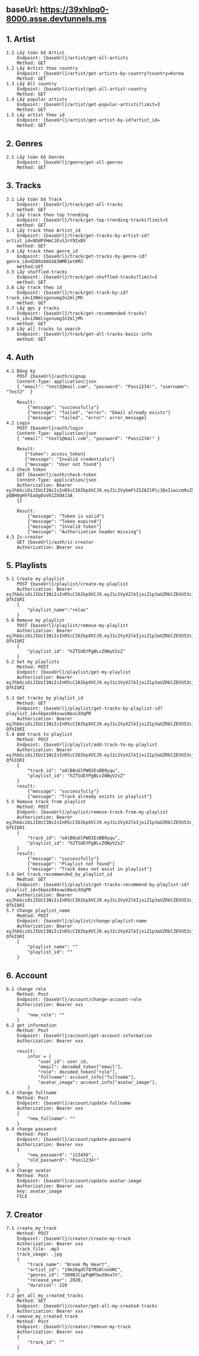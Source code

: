 ## baseUrl: https://39xhlpq0-8000.asse.devtunnels.ms

## 1. Artist
    1.1 Lấy toàn bộ Artist
        Endpoint: {baseUrl}/artist/get-all-artists
        Method: GET
    1.2 Lấy Artist theo country
        Endpoint: {baseUrl}/artist/get-artists-by-country?country=Korea
        Method: GET
    1.3 Lấy All country
        Endpoint: {baseUrl}/artist/get-all-artist-country
        Method: GET
    1.4 Lấy popular artists
        Endpoint: {baseUrl}/artist/get-popular-artists?limit=3
        Method: GET
    1.5 Lấy artist theo id
        Endpoint: {baseUrl}/artist/get-artist-by-id?artist_id=
        Method: GET
## 2. Genres
    2.1 Lấy toàn bộ Genres
        Endpoint: {baseUrl}/genre/get-all-genres
        Method: GET
## 3. Tracks
    3.1 Lấy toàn bộ Track
        Endpoint: {baseUrl}/track/get-all-tracks
        method: GET
    3.2 Lấy track theo top trending
        Endpoint: {baseUrl}/track/get-top-trending-tracks?limit=5
        method: GET
    3.3 Lấy track theo Artist_id
        Endpoint: {baseUrl}/track/get-tracks-by-artist-id?artist_id=9DdPVHmCJEvSJrY9IxBV
        method: GET
    3.4 Lấy track theo genre_id
        Endpoint: {baseUrl}/track/get-tracks-by-genre-id?genre_id=H2B9zb6US83WMK1etKMJ
        method:GET
    3.5 Lấy shuffled-tracks
        Endpoint: {baseUrl}/track/get-shuffled-tracks?limit=5
        method: GET
    3.6 Lấy track theo id
        Endpoint: {baseUrl}/track/get-track-by-id?track_id=13Nmlsgxnumg3n2mljMh
        method: GET
    3.7 Lấy gợi ý tracks
        Endpoint: {baseUrl}/track/get-recommended-tracks?track_id=13Nmlsgxnumg3n2mljMh
        method: GET
    3.8 Lấy all tracks to search
        Endpoint: {baseUrl}/track/get-all-tracks-basic-info
        method: GET
## 4. Auth
    4.1 Đăng ký
        POST {baseUrl}/auth/signup 
        Content-Type: application/json
        { "email": "test2@mail.com", "password": "Pass1234!", "username": "Test2"  }

        Result:
            {"message": "successfully"}
            {"message": "failed", "error": "Email already exists"}
            {"message": "failed", "error": error_message}
    4.2 Login
        POST {baseUrl}/auth/login 
        Content-Type: application/json
        { "email": "test1@mail.com", "password": "Pass1234!" }

        Result:
           {"token": access_token}
           {"message": "Invalid credentials"}
           {"message": "User not found"}
    4.3 Check token
        GET {baseUrl}/auth/check-token 
        Content-Type: application/json 
        Authorization: Bearer eyJhbGciOiJIUzI1NiIsInR5cCI6IkpXVCJ9.eyJ1c2VybmFtZSI6IlRlc3QxIiwicm9sZSI6InVzZXIiLCJleHAiOjE3MTY3Nzg4NjV9.uk1AVWB1En5e5X267-pQBH0gHYFEaOgOvV81ZUQ413A
        {}

        Result:
            {"message": "Token is valid"}
            {"message": "Token expired"}
            {"message": "Invalid token"}
            {"message": "Authorization header missing"}
    4.5 Is-creator
        GET {baseUrl}/auth/is-creator
        Authorization: Bearer xxx
## 5. Playlists
    5.1 Create my playlist
        POST {baseUrl}/playlist/create-my-playlist
        Authorization: Bearer eyJhbGciOiJIUzI1NiIsInR5cCI6IkpXVCJ9.eyJ1c2VyX2lkIjoiZ1p3aUZRblZEVU53cjZmakxoUnV0ekZwSDc3MyIsInVzZXJuYW1lIjoiTGluaGxpbmgiLCJyb2xlIjoidXNlciIsImV4cCI6MTcxNjgxMjcyOX0.3HOlu6uAVe1YkeNoua1wQ2zfX0Isz3LM3Fz-QfkIbRI
        {
            "playlist_name":"relax" 
        }
    5.6 Remove my playlist
        POST {baseUrl}/playlist/remove-my-playlist
        Authorization: Bearer eyJhbGciOiJIUzI1NiIsInR5cCI6IkpXVCJ9.eyJ1c2VyX2lkIjoiZ1p3aUZRblZEVU53cjZmakxoUnV0ekZwSDc3MyIsInVzZXJuYW1lIjoiTGluaGxpbmgiLCJyb2xlIjoidXNlciIsImV4cCI6MTcxNjgxMjcyOX0.3HOlu6uAVe1YkeNoua1wQ2zfX0Isz3LM3Fz-QfkIbRI
        {
            "playlist_id": "hZTSUEYPgBLvZOWyV2sZ"
        }
    5.2 Get my playlists
        Method: POST 
        Endpoit: {baseUrl}/playlist/get-my-playlist
        Authorization: Bearer eyJhbGciOiJIUzI1NiIsInR5cCI6IkpXVCJ9.eyJ1c2VyX2lkIjoiZ1p3aUZRblZEVU53cjZmakxoUnV0ekZwSDc3MyIsInVzZXJuYW1lIjoiTGluaGxpbmgiLCJyb2xlIjoidXNlciIsImV4cCI6MTcxNjgxMjcyOX0.3HOlu6uAVe1YkeNoua1wQ2zfX0Isz3LM3Fz-QfkIbRI

    5.3 Get tracks by playlist_id
        Method: GET
        Endpoint: {baseUrl}/playlist/get-tracks-by-playlist-id?playlist_id=Skpez84xuwiWavLXXqPR
        Authorization: Bearer eyJhbGciOiJIUzI1NiIsInR5cCI6IkpXVCJ9.eyJ1c2VyX2lkIjoiZ1p3aUZRblZEVU53cjZmakxoUnV0ekZwSDc3MyIsInVzZXJuYW1lIjoiTGluaGxpbmgiLCJyb2xlIjoidXNlciIsImV4cCI6MTcxNjgxMjcyOX0.3HOlu6uAVe1YkeNoua1wQ2zfX0Isz3LM3Fz-QfkIbRI
    5.4 Add track to playlist
        Method: POST
        Endpoint: {baseUrl}/playlist/add-track-to-my-playlist
        Authorization: Bearer eyJhbGciOiJIUzI1NiIsInR5cCI6IkpXVCJ9.eyJ1c2VyX2lkIjoiZ1p3aUZRblZEVU53cjZmakxoUnV0ekZwSDc3MyIsInVzZXJuYW1lIjoiTGluaGxpbmgiLCJyb2xlIjoidXNlciIsImV4cCI6MTcxNjgxMjcyOX0.3HOlu6uAVe1YkeNoua1wQ2zfX0Isz3LM3Fz-QfkIbRI
        {
            "track_id": "oAlB0uGlPWO3EsBB9yqu",
            "playlist_id": "hZTSUEYPgBLvZOWyV2sZ"
        }
        result:
            {"message": "successfully"}
            {"message": "Track already exists in playlist"}
    5.5 Remove track from playlist
        Method: POST
        Endpont: {baseUrl}/playlist/remove-track-from-my-playlist
        Authorization: Bearer eyJhbGciOiJIUzI1NiIsInR5cCI6IkpXVCJ9.eyJ1c2VyX2lkIjoiZ1p3aUZRblZEVU53cjZmakxoUnV0ekZwSDc3MyIsInVzZXJuYW1lIjoiTGluaGxpbmgiLCJyb2xlIjoidXNlciIsImV4cCI6MTcxNjgxMjcyOX0.3HOlu6uAVe1YkeNoua1wQ2zfX0Isz3LM3Fz-QfkIbRI
        {
            "track_id": "oAlB0uGlPWO3EsBB9yqu",
            "playlist_id": "hZTSUEYPgBLvZOWyV2sZ"
        }
        result:
            {"message": "successfully"}
            {"message": "Playlist not found"}
            {"message": "Track does not exist in playlist"}
    5.6 Get track_recommended_by_playlist_id
        Medtod: GET
        Endpoint: {baseUrl}/playlist/get-tracks-recommend-by-playlist-id?playlist_id=Skpez84xuwiWavLXXqPR
        Authorization: Bearer eyJhbGciOiJIUzI1NiIsInR5cCI6IkpXVCJ9.eyJ1c2VyX2lkIjoiZ1p3aUZRblZEVU53cjZmakxoUnV0ekZwSDc3MyIsInVzZXJuYW1lIjoiTGluaGxpbmgiLCJyb2xlIjoidXNlciIsImV4cCI6MTcxNjgxMjcyOX0.3HOlu6uAVe1YkeNoua1wQ2zfX0Isz3LM3Fz-QfkIbRI
    5.7 Change playlist_name
        Medtod: POST
        Endpoint: {baseUrl}/playlist/change-playlist-name
        Authorization: Bearer eyJhbGciOiJIUzI1NiIsInR5cCI6IkpXVCJ9.eyJ1c2VyX2lkIjoiZ1p3aUZRblZEVU53cjZmakxoUnV0ekZwSDc3MyIsInVzZXJuYW1lIjoiTGluaGxpbmgiLCJyb2xlIjoidXNlciIsImV4cCI6MTcxNjgxMjcyOX0.3HOlu6uAVe1YkeNoua1wQ2zfX0Isz3LM3Fz-QfkIbRI
        {
            "playlist_name": ""
            "playlist_id": ""
        }
## 6. Account
    6.1 change role
        Method: Post
        Endpoint: {baseUrl}/account/change-account-role
        Authorization: Bearer xxx
        {
            "new_role": ""
        }
    6.2 get information
        Method: Post
        Endpoint: {baseUrl}/account/get-account-information
        Authorization: Bearer xxx
        
        result:
            infor = {
                "user_id": user_id,
                "email": decoded_token["email"],
                "role": decoded_token["role"],
                "fullname": account_info["fullname"],
                "avatar_image": account_info["avatar_image"],
            }
    6.3 change fullname
        Method: Post
        Endpoint: {baseUrl}/account/update-fullname
        Authorization: Bearer xxx
        {
            "new_fullname": ""
        }
    6.4 change password
        Method: Post
        Endpoint: {baseUrl}/account/update-password
        Authorization: Bearer xxx
        {
            "new_password": "123456",
            "old_password": "Pass1234!"
        }
    6.4 Change avatar
        Method: Post
        Endpoint: {baseUrl}/account/update-avatar-image
        Authorization: Bearer xxx
        key: avatar_image
        FILE
## 7. Creator
    7.1 create_my_track
        Method: POST
        Endpoint: {baseUrl}/creator/create-my-track
        Authorization: Bearer xxx
        track_file: .mp3
        track_image: .jpg
        {
            "track_name": "Break My Heart",
            "artist_id": "19m26qd5787MiNlnxUHC",
            "genres_id": "509BJCipPqWFbw3Ooa7n",
            "release_year": 2020,
            "duration": 220
        }
    7.2 get_all_my_created_tracks
        Method: GET
        Endpoint: {baseUrl}/creator/get-all-my-created-tracks
        Authorization: Bearer xxx
    7.3 remove_my_created_track
        Method: Post
        Endpoint: {baseUrl}/creator/remove-my-track
        Authorization: Bearer xxx
        {
            "track_id": ""
        }
